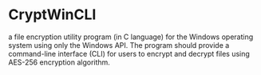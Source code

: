 # CryptWinCLI
a file encryption utility program (in C language) for the Windows operating system using only the Windows API. The program should provide a command-line interface (CLI) for users to encrypt and decrypt files using AES-256 encryption algorithm.
